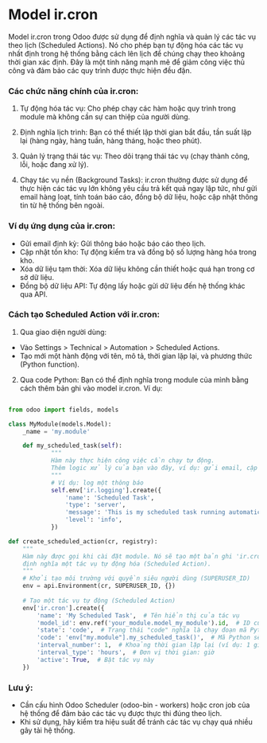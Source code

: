 
# Model ir.cron
Model ir.cron trong Odoo được sử dụng để định nghĩa và quản lý các tác vụ theo lịch (Scheduled Actions). Nó cho phép bạn tự động hóa các tác vụ nhất định trong hệ thống bằng cách lên lịch để chúng chạy theo khoảng thời gian xác định. Đây là một tính năng mạnh mẽ để giảm công việc thủ công và đảm bảo các quy trình được thực hiện đều đặn.

### Các chức năng chính của ir.cron:
1. Tự động hóa tác vụ:
Cho phép chạy các hàm hoặc quy trình trong module mà không cần sự can thiệp của người dùng.

2. Định nghĩa lịch trình:
Bạn có thể thiết lập thời gian bắt đầu, tần suất lặp lại (hàng ngày, hàng tuần, hàng tháng, hoặc theo phút).

3. Quản lý trạng thái tác vụ:
Theo dõi trạng thái tác vụ (chạy thành công, lỗi, hoặc đang xử lý).

4. Chạy tác vụ nền (Background Tasks):
ir.cron thường được sử dụng để thực hiện các tác vụ lớn không yêu cầu trả kết quả ngay lập tức, như gửi email hàng loạt, tính toán báo cáo, đồng bộ dữ liệu, hoặc cập nhật thông tin từ hệ thống bên ngoài.

### Ví dụ ứng dụng của ir.cron:
- Gửi email định kỳ: Gửi thông báo hoặc báo cáo theo lịch.
- Cập nhật tồn kho: Tự động kiểm tra và đồng bộ số lượng hàng hóa trong kho.
- Xóa dữ liệu tạm thời: Xóa dữ liệu không cần thiết hoặc quá hạn trong cơ sở dữ liệu.
- Đồng bộ dữ liệu API: Tự động lấy hoặc gửi dữ liệu đến hệ thống khác qua API.

### Cách tạo Scheduled Action với ir.cron:
1. Qua giao diện người dùng:
- Vào Settings > Technical > Automation > Scheduled Actions.
- Tạo mới một hành động với tên, mô tả, thời gian lặp lại, và phương thức (Python function).

2. Qua code Python: Bạn có thể định nghĩa trong module của mình bằng cách thêm bản ghi vào model ir.cron. Ví dụ:
```python

from odoo import fields, models

class MyModule(models.Model):
    _name = 'my.module'

    def my_scheduled_task(self):
            """
            Hàm này thực hiện công việc cần chạy tự động.
            Thêm logic xử lý của bạn vào đây, ví dụ: gửi email, cập nhật dữ liệu, hoặc đồng bộ API.
            """
            # Ví dụ: log một thông báo
            self.env['ir.logging'].create({
                'name': 'Scheduled Task',
                'type': 'server',
                'message': 'This is my scheduled task running automatically.',
                'level': 'info',
            })

def create_scheduled_action(cr, registry):
    """
    Hàm này được gọi khi cài đặt module. Nó sẽ tạo một bản ghi 'ir.cron',
    định nghĩa một tác vụ tự động hóa (Scheduled Action).
    """
    # Khởi tạo môi trường với quyền siêu người dùng (SUPERUSER_ID)
    env = api.Environment(cr, SUPERUSER_ID, {})
    
    # Tạo một tác vụ tự động (Scheduled Action)
    env['ir.cron'].create({
        'name': 'My Scheduled Task',  # Tên hiển thị của tác vụ
        'model_id': env.ref('your_module.model_my_module').id,  # ID của model sẽ thực thi
        'state': 'code',  # Trạng thái "code" nghĩa là chạy đoạn mã Python trong 'code'
        'code': 'env["my.module"].my_scheduled_task()',  # Mã Python sẽ được chạy
        'interval_number': 1,  # Khoảng thời gian lặp lại (ví dụ: 1 giờ)
        'interval_type': 'hours',  # Đơn vị thời gian: giờ
        'active': True,  # Bật tác vụ này
    })


```

### Lưu ý:
- Cần cấu hình Odoo Scheduler (odoo-bin - workers) hoặc cron job của hệ thống để đảm bảo các tác vụ được thực thi đúng theo lịch.
- Khi sử dụng, hãy kiểm tra hiệu suất để tránh các tác vụ chạy quá nhiều gây tải hệ thống.


